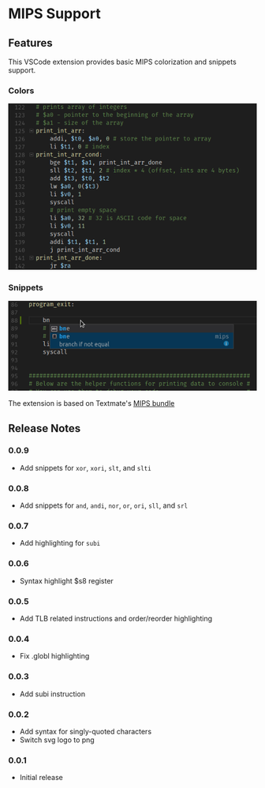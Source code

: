 # MIPS Support

## Features
This VSCode extension provides basic MIPS colorization and snippets support.

### Colors
![colors](images/vscode-mips-colors.png)

### Snippets
![snippets](images/vscode-mips-snippets.png)

The extension is based on Textmate's [MIPS bundle](https://github.com/textmate/mips.tmbundle)

## Release Notes

### 0.0.9

* Add snippets for `xor`, `xori`, `slt`, and `slti`

### 0.0.8

* Add snippets for `and`, `andi`, `nor`, `or`, `ori`, `sll`, and `srl`

### 0.0.7

* Add highlighting for `subi`

### 0.0.6

* Syntax highlight $s8 register

### 0.0.5

* Add TLB related instructions and order/reorder highlighting

### 0.0.4

* Fix .globl highlighting

### 0.0.3

* Add subi instruction

### 0.0.2

* Add syntax for singly-quoted characters
* Switch svg logo to png

### 0.0.1

* Initial release
